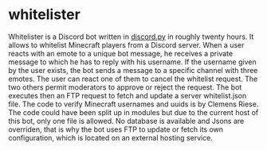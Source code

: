# whitelister
Whitelister is a Discord bot written in [discord.py](https://discordpy.readthedocs.io/en/latest) in roughly twenty hours. It allows to whitelist Minecraft players from a Discord server. When a user reacts with an emote to a unique bot message, he receives a private message to which he has to reply with his username. If the username given by the user exists, the bot sends a message to a specific channel with three emotes. The user can react one of them to cancel the whitelist request. The two others permit moderators to approve or reject the request. The bot executes then an FTP request to fetch and update a server whitelist.json file. The code to verify Minecraft usernames and uuids is by Clemens Riese. The code could have been split up in modules but due to the current host of this bot, only one file is allowed. No database is available and Jsons are overriden, that is why the bot uses FTP to update or fetch its own configuration, which is located on an external hosting service. 
